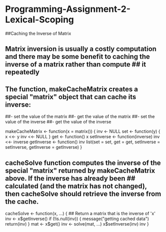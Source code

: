 # Programming-Assignment-2-Lexical-Scoping

##Caching the Inverse of Matrix
## Matrix inversion is usually a costly computation and there may be some benefit to caching the inverse of a matrix rather than compute ## it repeatedly
## The  function, makeCacheMatrix creates a special "matrix" object that can cache its inverse:
##- set the value of the matrix
##- get the value of the matrix
##- set the value of the inverse
##- get the value of the inverse 

makeCacheMatrix <- function(x = matrix()) {
    inv <- NULL
    set <- function(y) {
            x <<- y
            inv <<- NULL
    }
    get <- function() x
    setInverse <- function(inverse) inv <<- inverse
    getInverse <- function() inv
    list(set = set,
         get = get,
         setInverse = setInverse,
         getInverse = getInverse)
}


## cacheSolve function computes the inverse of the special "matrix" returned by makeCacheMatrix above. If the inverse has already been ## calculated (and the matrix has not changed), then cacheSolve should retrieve the inverse from the cache.

cacheSolve <- function(x, ...) {
        ## Return a matrix that is the inverse of 'x'
        inv <- x$getInverse()
        if (!is.null(inv)) {
                message("getting cached data")
                return(inv)
        }
        mat <- x$get()
        inv <- solve(mat, ...)
        x$setInverse(inv)
        inv
}
